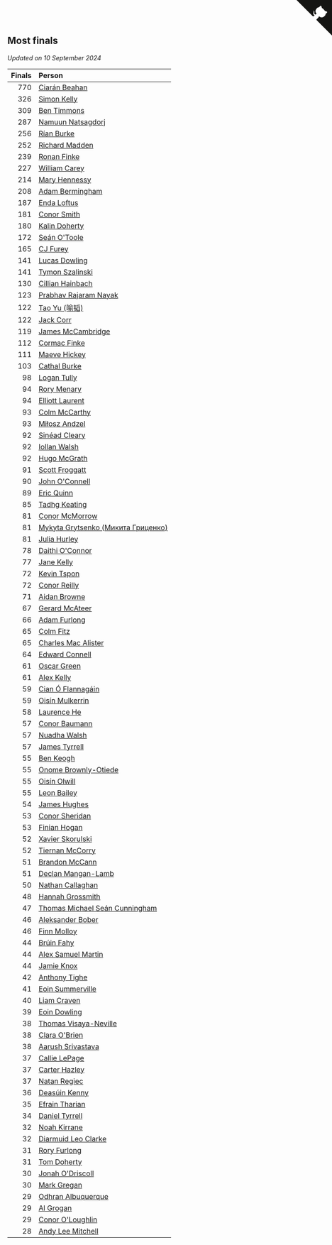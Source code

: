 ## Most finals

*Updated on 10 September 2024*

| Finals | Person |
| ---: | :--- |
| 770 | [Ciarán Beahan](https://www.worldcubeassociation.org/persons/2012BEAH01) |
| 326 | [Simon Kelly](https://www.worldcubeassociation.org/persons/2017KELL08) |
| 309 | [Ben Timmons](https://www.worldcubeassociation.org/persons/2017TIMM01) |
| 287 | [Namuun Natsagdorj](https://www.worldcubeassociation.org/persons/2019NATS02) |
| 256 | [Rían Burke](https://www.worldcubeassociation.org/persons/2019BURK05) |
| 252 | [Richard Madden](https://www.worldcubeassociation.org/persons/2017MADD04) |
| 239 | [Ronan Finke](https://www.worldcubeassociation.org/persons/2021FINK02) |
| 227 | [William Carey](https://www.worldcubeassociation.org/persons/2019CARE02) |
| 214 | [Mary Hennessy](https://www.worldcubeassociation.org/persons/2015HENN02) |
| 208 | [Adam Bermingham](https://www.worldcubeassociation.org/persons/2020BERM02) |
| 187 | [Enda Loftus](https://www.worldcubeassociation.org/persons/2021LOFT01) |
| 181 | [Conor Smith](https://www.worldcubeassociation.org/persons/2018SMIT37) |
| 180 | [Kalin Doherty](https://www.worldcubeassociation.org/persons/2021DOHE02) |
| 172 | [Seán O'Toole](https://www.worldcubeassociation.org/persons/2017OTOO03) |
| 165 | [CJ Furey](https://www.worldcubeassociation.org/persons/2022FURE01) |
| 141 | [Lucas Dowling](https://www.worldcubeassociation.org/persons/2023DOWL01) |
| 141 | [Tymon Szalinski](https://www.worldcubeassociation.org/persons/2021SZAL01) |
| 130 | [Cillian Hainbach](https://www.worldcubeassociation.org/persons/2022HAIN04) |
| 123 | [Prabhav Rajaram Nayak](https://www.worldcubeassociation.org/persons/2019NAYA01) |
| 122 | [Tao Yu (喻韬)](https://www.worldcubeassociation.org/persons/2012YUTA01) |
| 122 | [Jack Corr](https://www.worldcubeassociation.org/persons/2022CORR06) |
| 119 | [James McCambridge](https://www.worldcubeassociation.org/persons/2019MCCA09) |
| 112 | [Cormac Finke](https://www.worldcubeassociation.org/persons/2021FINK01) |
| 111 | [Maeve Hickey](https://www.worldcubeassociation.org/persons/2017HICK06) |
| 103 | [Cathal Burke](https://www.worldcubeassociation.org/persons/2021BURK03) |
| 98 | [Logan Tully](https://www.worldcubeassociation.org/persons/2022TULL02) |
| 94 | [Rory Menary](https://www.worldcubeassociation.org/persons/2022MENA01) |
| 94 | [Elliott Laurent](https://www.worldcubeassociation.org/persons/2022LAUR09) |
| 93 | [Colm McCarthy](https://www.worldcubeassociation.org/persons/2018MCCA02) |
| 93 | [Miłosz Andzel](https://www.worldcubeassociation.org/persons/2022ANDZ01) |
| 92 | [Sinéad Cleary](https://www.worldcubeassociation.org/persons/2019CLEA04) |
| 92 | [Iollan Walsh](https://www.worldcubeassociation.org/persons/2021WALS03) |
| 92 | [Hugo McGrath](https://www.worldcubeassociation.org/persons/2022MCGR02) |
| 91 | [Scott Froggatt](https://www.worldcubeassociation.org/persons/2019FROG01) |
| 90 | [John O'Connell](https://www.worldcubeassociation.org/persons/2015OCON03) |
| 89 | [Eric Quinn](https://www.worldcubeassociation.org/persons/2019QUIN11) |
| 85 | [Tadhg Keating](https://www.worldcubeassociation.org/persons/2022KEAT02) |
| 81 | [Conor McMorrow](https://www.worldcubeassociation.org/persons/2019MCMO01) |
| 81 | [Mykyta Grytsenko (Микита Гриценко)](https://www.worldcubeassociation.org/persons/2018GRYT01) |
| 81 | [Julia Hurley](https://www.worldcubeassociation.org/persons/2022HURL02) |
| 78 | [Daithi O'Connor](https://www.worldcubeassociation.org/persons/2021OCON01) |
| 77 | [Jane Kelly](https://www.worldcubeassociation.org/persons/2023KELL23) |
| 72 | [Kevin Tspon](https://www.worldcubeassociation.org/persons/2021TSPO01) |
| 72 | [Conor Reilly](https://www.worldcubeassociation.org/persons/2022REIL01) |
| 71 | [Aidan Browne](https://www.worldcubeassociation.org/persons/2019BROW10) |
| 67 | [Gerard McAteer](https://www.worldcubeassociation.org/persons/2016MCAT01) |
| 66 | [Adam Furlong](https://www.worldcubeassociation.org/persons/2019FURL04) |
| 65 | [Colm Fitz](https://www.worldcubeassociation.org/persons/2017FITZ01) |
| 65 | [Charles Mac Alister](https://www.worldcubeassociation.org/persons/2022ALIS02) |
| 64 | [Edward Connell](https://www.worldcubeassociation.org/persons/2018CONN04) |
| 61 | [Oscar Green](https://www.worldcubeassociation.org/persons/2022GREE14) |
| 61 | [Alex Kelly](https://www.worldcubeassociation.org/persons/2022KELL03) |
| 59 | [Cian Ó Flannagáin](https://www.worldcubeassociation.org/persons/2021OFLA01) |
| 59 | [Oisín Mulkerrin](https://www.worldcubeassociation.org/persons/2023MULK01) |
| 58 | [Laurence He](https://www.worldcubeassociation.org/persons/2017HELO01) |
| 57 | [Conor Baumann](https://www.worldcubeassociation.org/persons/2009BAUM01) |
| 57 | [Nuadha Walsh](https://www.worldcubeassociation.org/persons/2021WALS04) |
| 57 | [James Tyrrell](https://www.worldcubeassociation.org/persons/2019TYRR01) |
| 55 | [Ben Keogh](https://www.worldcubeassociation.org/persons/2016KEOG01) |
| 55 | [Onome Brownly-Otiede](https://www.worldcubeassociation.org/persons/2023BROW36) |
| 55 | [Oisín Olwill](https://www.worldcubeassociation.org/persons/2023OLWI01) |
| 55 | [Leon Bailey](https://www.worldcubeassociation.org/persons/2023BAIL04) |
| 54 | [James Hughes](https://www.worldcubeassociation.org/persons/2022HUGH08) |
| 53 | [Conor Sheridan](https://www.worldcubeassociation.org/persons/2012SHER01) |
| 53 | [Finian Hogan](https://www.worldcubeassociation.org/persons/2022HOGA01) |
| 52 | [Xavier Skorulski](https://www.worldcubeassociation.org/persons/2019SKOR02) |
| 52 | [Tiernan McCorry](https://www.worldcubeassociation.org/persons/2022MCCO09) |
| 51 | [Brandon McCann](https://www.worldcubeassociation.org/persons/2022MCCA04) |
| 51 | [Declan Mangan-Lamb](https://www.worldcubeassociation.org/persons/2023MANG02) |
| 50 | [Nathan Callaghan](https://www.worldcubeassociation.org/persons/2023CALL01) |
| 48 | [Hannah Grossmith](https://www.worldcubeassociation.org/persons/2022GROS04) |
| 47 | [Thomas Michael Seán Cunningham](https://www.worldcubeassociation.org/persons/2022CUNN04) |
| 46 | [Aleksander Bober](https://www.worldcubeassociation.org/persons/2022BOBE02) |
| 46 | [Finn Molloy](https://www.worldcubeassociation.org/persons/2022MOLL03) |
| 44 | [Brúin Fahy](https://www.worldcubeassociation.org/persons/2022FAHY01) |
| 44 | [Alex Samuel Martin](https://www.worldcubeassociation.org/persons/2023MARA10) |
| 44 | [Jamie Knox](https://www.worldcubeassociation.org/persons/2023KNOX02) |
| 42 | [Anthony Tighe](https://www.worldcubeassociation.org/persons/2021TIGH01) |
| 41 | [Eoin Summerville](https://www.worldcubeassociation.org/persons/2016SUMM02) |
| 40 | [Liam Craven](https://www.worldcubeassociation.org/persons/2017CRAV01) |
| 39 | [Eoin Dowling](https://www.worldcubeassociation.org/persons/2017DOWL01) |
| 38 | [Thomas Visaya-Neville](https://www.worldcubeassociation.org/persons/2014VISA01) |
| 38 | [Clara O'Brien](https://www.worldcubeassociation.org/persons/2021OBRI04) |
| 38 | [Aarush Srivastava](https://www.worldcubeassociation.org/persons/2021SRIV01) |
| 37 | [Callie LePage](https://www.worldcubeassociation.org/persons/2023LEPA01) |
| 37 | [Carter Hazley](https://www.worldcubeassociation.org/persons/2022HAZL01) |
| 37 | [Natan Regiec](https://www.worldcubeassociation.org/persons/2022REGI03) |
| 36 | [Deasúin Kenny](https://www.worldcubeassociation.org/persons/2022KENN12) |
| 35 | [Efrain Tharian](https://www.worldcubeassociation.org/persons/2023THAR03) |
| 34 | [Daniel Tyrrell](https://www.worldcubeassociation.org/persons/2023TYRR01) |
| 32 | [Noah Kirrane](https://www.worldcubeassociation.org/persons/2022KIRR02) |
| 32 | [Diarmuid Leo Clarke](https://www.worldcubeassociation.org/persons/2022CLAR14) |
| 31 | [Rory Furlong](https://www.worldcubeassociation.org/persons/2022FURL01) |
| 31 | [Tom Doherty](https://www.worldcubeassociation.org/persons/2017DOHE01) |
| 30 | [Jonah O'Driscoll](https://www.worldcubeassociation.org/persons/2023ODRI01) |
| 30 | [Mark Gregan](https://www.worldcubeassociation.org/persons/2019GREG04) |
| 29 | [Odhran Albuquerque](https://www.worldcubeassociation.org/persons/2023ALBU01) |
| 29 | [Al Grogan](https://www.worldcubeassociation.org/persons/2018GROG01) |
| 29 | [Conor O'Loughlin](https://www.worldcubeassociation.org/persons/2018OLOU01) |
| 28 | [Andy Lee Mitchell](https://www.worldcubeassociation.org/persons/2017MITC05) |


<a href="https://github.com/simonkellly/wca_statistics_ireland" class="github-corner" aria-label="View source on Github"><svg width="80" height="80" viewBox="0 0 250 250" style="fill:#151513; color:#fff; position: absolute; top: 0; border: 0; right: 0;" aria-hidden="true"><path d="M0,0 L115,115 L130,115 L142,142 L250,250 L250,0 Z"></path><path d="M128.3,109.0 C113.8,99.7 119.0,89.6 119.0,89.6 C122.0,82.7 120.5,78.6 120.5,78.6 C119.2,72.0 123.4,76.3 123.4,76.3 C127.3,80.9 125.5,87.3 125.5,87.3 C122.9,97.6 130.6,101.9 134.4,103.2" fill="currentColor" style="transform-origin: 130px 106px;" class="octo-arm"></path><path d="M115.0,115.0 C114.9,115.1 118.7,116.5 119.8,115.4 L133.7,101.6 C136.9,99.2 139.9,98.4 142.2,98.6 C133.8,88.0 127.5,74.4 143.8,58.0 C148.5,53.4 154.0,51.2 159.7,51.0 C160.3,49.4 163.2,43.6 171.4,40.1 C171.4,40.1 176.1,42.5 178.8,56.2 C183.1,58.6 187.2,61.8 190.9,65.4 C194.5,69.0 197.7,73.2 200.1,77.6 C213.8,80.2 216.3,84.9 216.3,84.9 C212.7,93.1 206.9,96.0 205.4,96.6 C205.1,102.4 203.0,107.8 198.3,112.5 C181.9,128.9 168.3,122.5 157.7,114.1 C157.9,116.9 156.7,120.9 152.7,124.9 L141.0,136.5 C139.8,137.7 141.6,141.9 141.8,141.8 Z" fill="currentColor" class="octo-body"></path></svg></a><style>.github-corner:hover .octo-arm{animation:octocat-wave 560ms ease-in-out}@keyframes octocat-wave{0%,100%{transform:rotate(0)}20%,60%{transform:rotate(-25deg)}40%,80%{transform:rotate(10deg)}}@media (max-width:500px){.github-corner:hover .octo-arm{animation:none}.github-corner .octo-arm{animation:octocat-wave 560ms ease-in-out}}</style>
